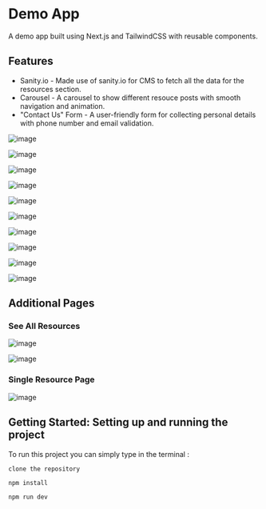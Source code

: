 # Demo App

A demo app built using Next.js and TailwindCSS with reusable components.

## Features

* Sanity.io - Made use of sanity.io for CMS to fetch all the data for the resources section.
* Carousel - A carousel to show different resouce posts with smooth navigation and animation.
* "Contact Us" Form - A user-friendly form for collecting personal details with phone number and email validation.

![image](https://github.com/NavyaSinha1106/kredX-app/assets/105153638/0b88d59e-9643-451d-9659-933bc426f887)

![image](https://github.com/NavyaSinha1106/kredX-app/assets/105153638/7aa492e2-51ad-44bb-8c77-8b7a5fa1ba7b)

![image](https://github.com/NavyaSinha1106/kredX-app/assets/105153638/6a63fba7-1728-4393-942e-867de5ce6da7)

![image](https://github.com/NavyaSinha1106/kredX-app/assets/105153638/2b6f7951-9133-4b0b-85ed-13a859658b6e)

![image](https://github.com/NavyaSinha1106/kredX-app/assets/105153638/09c3c5d1-5ab6-48bc-aa36-58adc5d4031c)

![image](https://github.com/NavyaSinha1106/kredX-app/assets/105153638/e3dcb78c-8f2c-409e-a89e-da8f6e81ffe8)

![image](https://github.com/NavyaSinha1106/kredX-app/assets/105153638/9a1a6885-c3c7-46c6-bc65-be25c68625f6)

![image](https://github.com/NavyaSinha1106/kredX-app/assets/105153638/9730801a-771a-40f8-8006-30810d34a0d3)

![image](https://github.com/NavyaSinha1106/kredX-app/assets/105153638/594efe7d-72b5-4475-bab9-6930ac9aa5fa)

![image](https://github.com/NavyaSinha1106/kredX-app/assets/105153638/91edce22-69c9-4f92-8051-4c03ae7d8440)

## Additional Pages

### See All Resources

![image](https://github.com/NavyaSinha1106/kredX-app/assets/105153638/4da3e57b-b9ab-4ea3-9d20-47187b8bd78b)

![image](https://github.com/NavyaSinha1106/kredX-app/assets/105153638/41086bdd-ffbf-4ea4-9130-bb503bffaebf)

### Single Resource Page

![image](https://github.com/NavyaSinha1106/kredX-app/assets/105153638/0ec74f0c-9710-4f27-b5cf-a39bb3370454)

## Getting Started: Setting up and running the project

To run this project you can simply type in the terminal : 

```
clone the repository

npm install

npm run dev
```
